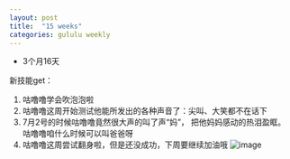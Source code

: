 ```yaml
---
layout: post
title:  "15 weeks"
categories: gululu weekly
---
```


*  3个月16天

新技能get：
1. 咕噜噜学会吹泡泡啦
2. 咕噜噜这周开始测试他能所发出的各种声音了：尖叫、大笑都不在话下
3. 7月2号的时候咕噜噜竟然很大声的叫了声“妈”， 把他妈妈感动的热泪盈眶。咕噜噜咱什么时候可以叫爸爸呀
4. 咕噜噜这周尝试翻身啦，但是还没成功，下周要继续加油哦
![image](https://www.dropbox.com/s/irpi7czsjsmaqcv/2016-07-03%2016.12.23.jpg?raw=1)


